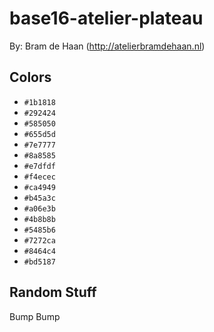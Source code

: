 # base16-atelier-plateau

By: Bram de Haan (http://atelierbramdehaan.nl)

## Colors

* `#1b1818`
* `#292424`
* `#585050`
* `#655d5d`
* `#7e7777`
* `#8a8585`
* `#e7dfdf`
* `#f4ecec`
* `#ca4949`
* `#b45a3c`
* `#a06e3b`
* `#4b8b8b`
* `#5485b6`
* `#7272ca`
* `#8464c4`
* `#bd5187`

## Random Stuff

Bump
Bump
